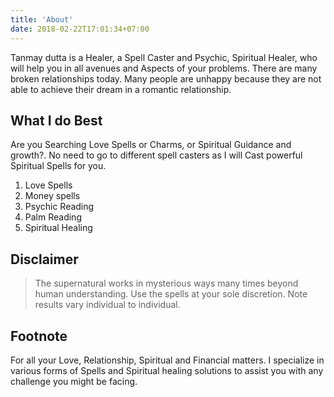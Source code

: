 ```yaml
---
title: 'About'
date: 2018-02-22T17:01:34+07:00
---
```


Tanmay dutta is a Healer, a Spell Caster and Psychic, Spiritual Healer, who will help you in all avenues and Aspects of your problems. There are many broken relationships today. Many people are unhappy because they are not able to achieve their dream in a romantic relationship.

## What I do Best
Are you Searching Love Spells or Charms, or Spiritual Guidance and growth?. No need to go to different spell casters as I will Cast powerful Spiritual Spells for you.


1. Love Spells
2. Money spells
3. Psychic Reading
4. Palm Reading
5. Spiritual Healing

## Disclaimer
> The supernatural works in mysterious ways many times beyond human understanding. Use the spells at your sole discretion. Note results vary individual to individual.

## Footnote
For all your Love, Relationship, Spiritual and Financial matters. I specialize in various forms of Spells and Spiritual healing solutions to assist you with any challenge you might be facing.

